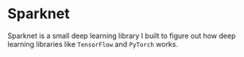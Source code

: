 
# Sparknet

Sparknet is a small deep learning library I built to 
figure out how deep learning libraries like `TensorFlow` 
and `PyTorch` works.

